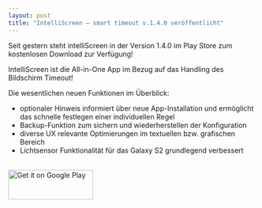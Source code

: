 ```yaml
---
layout: post
title: "IntelliScreen – smart timeout v.1.4.0 veröffentlicht"
---
```





Seit gestern steht intelliScreen in der Version 1.4.0 im Play Store zum kostenlosen Download zur Verfügung!

IntelliScreen ist die All-in-One App im Bezug auf das Handling des Bildschirm Timeout!

Die wesentlichen neuen Funktionen im Überblick:

* optionaler Hinweis informiert über neue App-Installation und ermöglicht das schnelle festlegen einer individuellen Regel
* Backup-Funktion zum sichern und wiederherstellen der Konfiguration
* diverse UX relevante Optimierungen im textuellen bzw. grafischen Bereich
* Lichtsensor Funktionalität für das Galaxy S2 grundlegend verbessert

<a href="http://play.google.com/store/apps/details?id=eu.pyrobytestudio.intelliscreen.full"><br>
  <img alt="Get it on Google Play" src="http://www.android.com/images/brand/get_it_on_play_logo_large.png" startwidth="172" startheight="60" style="max-width: 172px; width: 100%; height: 60px;"><br>
</a>